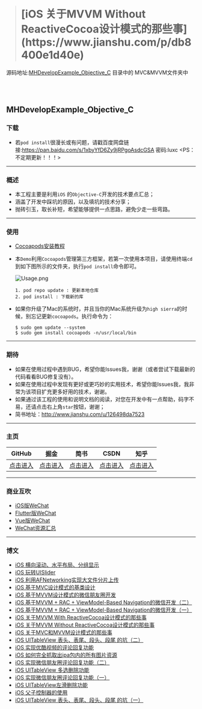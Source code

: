 ><h1 id="MVVM设计模式">[iOS 关于MVVM Without ReactiveCocoa设计模式的那些事](https://www.jianshu.com/p/db8400e1d40e)</h1>


源码地址:[MHDevelopExample_Objective_C](https://github.com/CoderMikeHe/MHDevelopExample_Objective_C) 目录中的 MVC&MVVM文件夹中

<br/>
<br/>

## MHDevelopExample_Objective_C

### 下载
- 若`pod install`很漫长或有问题，请戳百度网盘链接:https://pan.baidu.com/s/1xbyYfD6Zy9jRPgoAsdcGSA  密码:luxc <PS：不定期更新！！！>

---

### 概述
- 本工程主要是利用`iOS` 的`Objective-C`开发的技术要点汇总；
- 涵盖了开发中踩坑的原因，以及填坑的技术分享；
- 抛砖引玉，取长补短，希望能够提供一点思路，避免少走一些弯路。

---

### 使用
- [Cocoapods安装教程](https://www.cnblogs.com/chuancheng/p/8443677.html) 
- 本`Demo`利用`Cocoapods`管理第三方框架，若第一次使用本项目，请使用终端`cd`到如下图所示的文件夹，执行`pod install`命令即可。

	![Usage.png](https://github.com/CoderMikeHe/MHDevelopExample_Objective_C/blob/master/MHDevelopExample/SnapShot/Usage.png)
	
	```
	1. pod repo update : 更新本地仓库
	2. pod install : 下载新的库
	```
- 如果你升级了Mac的系统时，并且当你的Mac系统升级为` high sierra `的时候，别忘记更新`cocoapods`。执行命令为：

	```
	$ sudo gem update --system
	$ sudo gem install cocoapods -n/usr/local/bin
	```
---

### 期待
- 如果在使用过程中遇到BUG，希望你能Issues我，谢谢（或者尝试下载最新的代码看看BUG修复没有）。
- 如果在使用过程中发现有更好或更巧妙的实用技术，希望你能Issues我，我非常为该项目扩充更多好用的技术，谢谢。
- 如果通过该工程的使用和说明文档的阅读，对您在开发中有一点帮助，码字不易，还请点击右上角`star`按钮，谢谢；
- 简书地址：<http://www.jianshu.com/u/126498da7523>

---

### 主页

|                   GitHub                   |                            掘金                             |                        简书                        |                     CSDN                     | 知乎                                                 |
| :----------------------------------------: | :---------------------------------------------------------: | :------------------------------------------------: | :------------------------------------------: | ---------------------------------------------------- |
| [点击进入](https://github.com/CoderMikeHe) | [点击进入](https://juejin.im/user/59128ee21b69e6006868d639) | [点击进入](https://www.jianshu.com/u/126498da7523) | [点击进入](https://blog.csdn.net/u011581932) | [点击进入](https://www.zhihu.com/people/codermikehe) |

---

### 商业互吹
- [iOS版WeChat](https://github.com/CoderMikeHe/WeChat)
- [Flutter版WeChat](https://github.com/CoderMikeHe/flutter_wechat)
- [Vue版WeChat](https://github.com/CoderMikeHe/vue-wechat)
- [WeChat资源汇总](https://github.com/CoderMikeHe/WeChat_Resource)

---

### 博文
- [iOS 横向滚动、水平布局、分组显示](https://www.jianshu.com/p/b21f48e1abbb)
- [iOS 玩转UISlider](https://www.jianshu.com/p/9dc78695302b)
- [iOS 利用AFNetworking实现大文件分片上传](https://www.jianshu.com/p/7919c620967e)
- [iOS 基于MVC设计模式的基类设计](https://www.jianshu.com/p/1078a8d5d415)
- [iOS 基于MVVM设计模式的微信朋友圈开发](https://www.jianshu.com/p/2f161f6a310f)
- [iOS 基于MVVM + RAC + ViewModel-Based Navigation的微信开发（二）](https://www.jianshu.com/p/8c35fc02f47b)
- [iOS 基于MVVM + RAC + ViewModel-Based Navigation的微信开发（一）](https://www.jianshu.com/p/fd407a4ecb8e)
- [iOS 关于MVVM With ReactiveCocoa设计模式的那些事](https://www.jianshu.com/p/a0c22492a620)
- [iOS 关于MVVM Without ReactiveCocoa设计模式的那些事](https://www.jianshu.com/p/db8400e1d40e)
- [iOS 关于MVC和MVVM设计模式的那些事](https://www.jianshu.com/p/caaa173071f3)
- [iOS UITableView 表头、表尾、段头、段尾 的坑（二）](https://www.jianshu.com/p/127bc31e1519)
- [iOS 实现优酷视频的评论回复功能](https://www.jianshu.com/p/feb14f4eee1c)
- [iOS 如何完全抓取出ipa包内的所有图片资源](https://www.jianshu.com/p/e6d7e1170ae6)
- [iOS 实现微信朋友圈评论回复功能（二）](https://www.jianshu.com/p/733733fd042d)
- [iOS UITableView 多选删除功能](https://www.jianshu.com/p/1d82befe9988)
- [iOS 实现微信朋友圈评论回复功能（一）](https://www.jianshu.com/p/395bac3648a7)
- [iOS UITableView左滑删除功能](https://www.jianshu.com/p/4c53901062eb)
- [iOS 父子控制器的使用](https://www.jianshu.com/p/ef48ddb4d7e3)
- [iOS UITableView 表头、表尾、段头、段尾 的坑（一）](https://www.jianshu.com/p/f1001599de49)


